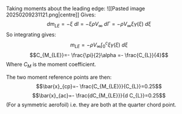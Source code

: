 Taking moments about the leading edge:
![[Pasted image 20250209231121.png|centre]]
Gives:
$$dm_{LE}=-\xi ~dl=-\xi \rho V_{\infty}~d\Gamma=-\rho V_\infty\xi\gamma(\xi)~d\xi $$
So integrating gives:
$$m_{LE}=-\rho V_{\infty}\int_{0}^{c}\xi \gamma(\xi)~d\xi$$
$$C_{M_{LE}}=- \frac{\pi}{2}\alpha =- \frac{C_{L}}{4}$$
Where $C_{M}$ is the moment coefficient.

The two moment reference points are then:
$$\bar{x}_{cp}=- \frac{C_{M_{LE}}}{C_{L}}=0.25$$
$$\bar{x}_{ac}=- \frac{dC_{M_{LE}}}{d C_{L}}=0.25$$
(For a symmetric aerofoil)
i.e. they are both at the quarter chord point.